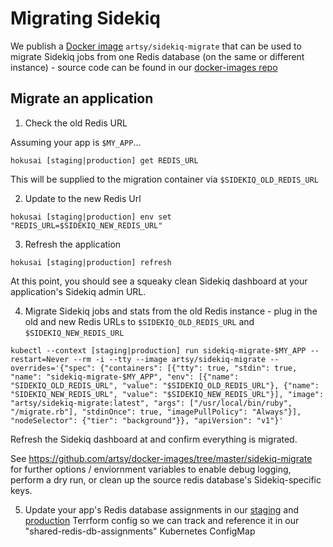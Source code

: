 # Migrating Sidekiq

We publish a [Docker image](https://hub.docker.com/r/artsy/sidekiq-migrate) `artsy/sidekiq-migrate` that can be used to migrate Sidekiq jobs from one Redis database (on the same or different instance) - source code can be found in our [docker-images repo](https://github.com/artsy/docker-images/tree/master/sidekiq-migrate)

## Migrate an application

1) Check the old Redis URL

Assuming your app is `$MY_APP`...

```
hokusai [staging|production] get REDIS_URL
```

This will be supplied to the migration container via `$SIDEKIQ_OLD_REDIS_URL`

2) Update to the new Redis Url

```
hokusai [staging|production] env set "REDIS_URL=$SIDEKIQ_NEW_REDIS_URL"
```

3) Refresh the application

```
hokusai [staging|production] refresh
```

At this point, you should see a squeaky clean Sidekiq dashboard at your application's Sidekiq admin URL.

4) Migrate Sidekiq jobs and stats from the old Redis instance - plug in the old and new Redis URLs to `$SIDEKIQ_OLD_REDIS_URL` and `$SIDEKIQ_NEW_REDIS_URL`

```
kubectl --context [staging|production] run sidekiq-migrate-$MY_APP --restart=Never --rm -i --tty --image artsy/sidekiq-migrate --overrides='{"spec": {"containers": [{"tty": true, "stdin": true, "name": "sidekiq-migrate-$MY_APP", "env": [{"name": "SIDEKIQ_OLD_REDIS_URL", "value": "$SIDEKIQ_OLD_REDIS_URL"}, {"name": "SIDEKIQ_NEW_REDIS_URL", "value": "$SIDEKIQ_NEW_REDIS_URL"}], "image": "artsy/sidekiq-migrate:latest", "args": ["/usr/local/bin/ruby", "/migrate.rb"], "stdinOnce": true, "imagePullPolicy": "Always"}], "nodeSelector": {"tier": "background"}}, "apiVersion": "v1"}'
```

Refresh the Sidekiq dashboard at and confirm everything is migrated.

See https://github.com/artsy/docker-images/tree/master/sidekiq-migrate for further options / enviornment variables to enable debug logging, perform a dry run, or clean up the source redis database's Sidekiq-specific keys.


5) Update your app's Redis database assignments in our [staging](https://github.com/artsy/infrastructure/blob/master/terraform/staging/redis-database-assignments.tf) and [production](https://github.com/artsy/infrastructure/blob/master/terraform/production/redis-database-assignments.tf) Terrform config so we can track and reference it in our "shared-redis-db-assignments" Kubernetes ConfigMap
